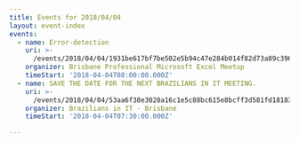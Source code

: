 ```yaml
---
title: Events for 2018/04/04
layout: event-index
events:
  - name: Error-detection
    uri: >-
      /events/2018/04/04/1931be617bf7be502e5b94c47e284b014f82d73a89c3961ff2ffe8084a493190
    organizer: Brisbane Professional Microsoft Excel Meetup
    timeStart: '2018-04-04T08:00:00.000Z'
  - name: SAVE THE DATE FOR THE NEXT BRAZILIANS IN IT MEETING.
    uri: >-
      /events/2018/04/04/53aa6f38e3028a16c1e5c88bc615e8bcff3d581fd18183cc97a3ce7ff4a82a6e
    organizer: Brazilians in IT - Brisbane
    timeStart: '2018-04-04T07:30:00.000Z'

---
```


